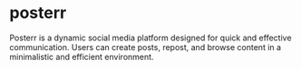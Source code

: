 # posterr
Posterr is a dynamic social media platform designed for quick and effective communication. Users can create posts, repost, and browse content in a minimalistic and efficient environment.
